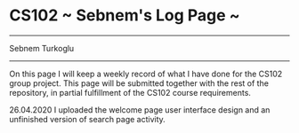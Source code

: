 # CS102 ~ Sebnem's Log Page ~
****
Sebnem Turkoglu
****

On this page I will keep a weekly record of what I have done for the CS102 group project. This page will be submitted together with the rest of the repository, in partial fulfillment of the CS102 course requirements.

26.04.2020
I uploaded the welcome page user interface design and an unfinished version of search page activity.
